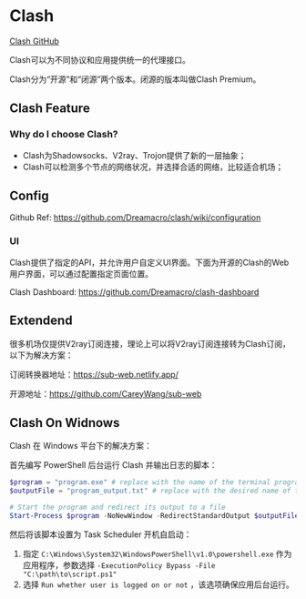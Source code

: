 # Clash

[Clash GitHub](https://github.com/Dreamacro/clash)

Clash可以为不同协议和应用提供统一的代理接口。

Clash分为“开源”和“闭源”两个版本。闭源的版本叫做Clash Premium。

## Clash Feature

### Why do I choose Clash?

- Clash为Shadowsocks、V2ray、Trojon提供了新的一层抽象；
- Clash可以检测多个节点的网络状况，并选择合适的网络，比较适合机场；

## Config

Github Ref: https://github.com/Dreamacro/clash/wiki/configuration

### UI

Clash提供了指定的API，并允许用户自定义UI界面。下面为开源的Clash的Web用户界面，可以通过配置指定页面位置。

Clash Dashboard: https://github.com/Dreamacro/clash-dashboard

## Extendend

很多机场仅提供V2ray订阅连接，理论上可以将V2ray订阅连接转为Clash订阅，以下为解决方案：

订阅转换器地址：https://sub-web.netlify.app/

开源地址：https://github.com/CareyWang/sub-web

## Clash On Widnows

Clash 在 Windows 平台下的解决方案：

首先编写 PowerShell 后台运行 Clash 并输出日志的脚本：

```ps1
$program = "program.exe" # replace with the name of the terminal program you want to run
$outputFile = "program_output.txt" # replace with the desired name of the output file

# Start the program and redirect its output to a file
Start-Process $program -NoNewWindow -RedirectStandardOutput $outputFile
```

然后将该脚本设置为 Task Scheduler 开机自启动：

1. 指定 `C:\Windows\System32\WindowsPowerShell\v1.0\powershell.exe` 作为应用程序，参数选择 `-ExecutionPolicy Bypass -File "C:\path\to\script.ps1"`
2. 选择 `Run whether user is logged on or not` ，该选项确保应用后台运行。